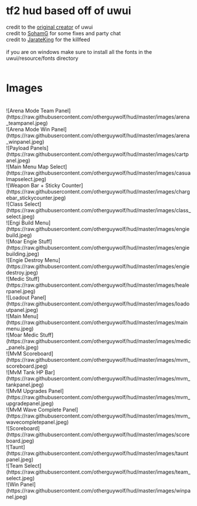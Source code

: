 # tf2 hud based off of uwui
credit to the [original creator](https://www.teamfortress.tv/user/uwu) of uwui<br/>
credit to [SohamG](https://github.com/SohamG) for some fixes and party chat<br/>
credit to [JarateKing](https://www.teamfortress.tv/user/JarateKing) for the killfeed<br/>
<br/>
if you are on windows make sure to install all the fonts in the uwui/resource/fonts directory<br/>
<br/>
# Images
<br/>
![Arena Mode Team Panel](https://raw.githubusercontent.com/otherguywolf/hud/master/images/arena_teampanel.jpeg)<br/>
![Arena Mode Win Panel](https://raw.githubusercontent.com/otherguywolf/hud/master/images/arena_winpanel.jpeg)<br/>
![Payload Panels](https://raw.githubusercontent.com/otherguywolf/hud/master/images/cartpanel.jpeg)<br/>
![Main Menu Map Select](https://raw.githubusercontent.com/otherguywolf/hud/master/images/casualmapselect.jpeg)<br/>
![Weapon Bar + Sticky Counter](https://raw.githubusercontent.com/otherguywolf/hud/master/images/chargebar_stickycounter.jpeg)<br/>
![Class Select](https://raw.githubusercontent.com/otherguywolf/hud/master/images/class_select.jpeg)<br/>
![Engi Build Menu](https://raw.githubusercontent.com/otherguywolf/hud/master/images/engiebuild.jpeg)<br/>
![Moar Engie Stuff](https://raw.githubusercontent.com/otherguywolf/hud/master/images/engiebuilding.jpeg)<br/>
![Engie Destroy Menu](https://raw.githubusercontent.com/otherguywolf/hud/master/images/engiedestroy.jpeg)<br/>
![Medic Stuff](https://raw.githubusercontent.com/otherguywolf/hud/master/images/healerpanel.jpeg)<br/>
![Loadout Panel](https://raw.githubusercontent.com/otherguywolf/hud/master/images/loadoutpanel.jpeg)<br/>
![Main Menu](https://raw.githubusercontent.com/otherguywolf/hud/master/images/mainmenu.jpeg)<br/>
![Moar Medic Stuff](https://raw.githubusercontent.com/otherguywolf/hud/master/images/medic_panels.jpeg)<br/>
![MvM Scoreboard](https://raw.githubusercontent.com/otherguywolf/hud/master/images/mvm_scoreboard.jpeg)<br/>
![MvM Tank HP Bar](https://raw.githubusercontent.com/otherguywolf/hud/master/images/mvm_tankpanel.jpeg)<br/>
![MvM Upgrades Panel](https://raw.githubusercontent.com/otherguywolf/hud/master/images/mvm_upgradepanel.jpeg)<br/>
![MvM Wave Complete Panel](https://raw.githubusercontent.com/otherguywolf/hud/master/images/mvm_wavecompletepanel.jpeg)<br/>
![Scoreboard](https://raw.githubusercontent.com/otherguywolf/hud/master/images/scoreboard.jpeg)<br/>
![Taunt](https://raw.githubusercontent.com/otherguywolf/hud/master/images/tauntpanel.jpeg)<br/>
![Team Select](https://raw.githubusercontent.com/otherguywolf/hud/master/images/team_select.jpeg)<br/>
![Win Panel](https://raw.githubusercontent.com/otherguywolf/hud/master/images/winpanel.jpeg)<br/>

